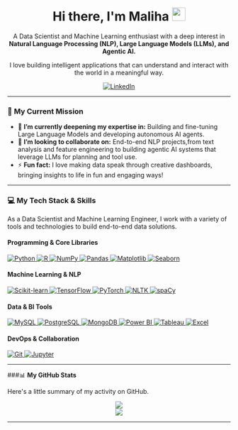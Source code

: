 <div id="header" align="center">
  <h1>
    Hi there, I'm Maliha
    <img src="https://media.giphy.com/media/hvRJCLFzcasrR4ia7z/giphy.gif" width="30px"/>
  </h1>
  <p>
    A Data Scientist and Machine Learning enthusiast with a deep interest in <strong>Natural Language Processing (NLP), Large Language Models (LLMs), and Agentic AI.</strong>
  </p>
  <p>I love building intelligent applications that can understand and interact with the world in a meaningful way.</p>
  <p>
    <a href="https://www.linkedin.com/in/malihashafique/">
      <img src="https://img.shields.io/badge/LinkedIn-0077B5?style=for-the-badge&logo=linkedin&logoColor=white" alt="LinkedIn"/>
    </a>
  </p>
</div>

---

### 🚀 **My Current Mission**

-   🌱 **I’m currently deepening my expertise in:** Building and fine-tuning Large Language Models and developing autonomous AI agents.
-   🤝 **I’m looking to collaborate on:** End-to-end NLP projects,from text analysis and feature engineering to building agentic AI systems that leverage LLMs for planning and tool use.
-   ⚡ **Fun fact:** I love making data speak through creative dashboards, bringing insights to life in fun and engaging ways!

---

### 💻 **My Tech Stack & Skills**

As a Data Scientist and Machine Learning Engineer, I work with a variety of tools and technologies to build end-to-end data solutions.

#### **Programming & Core Libraries**
<p align="left">
  <a href="https://www.python.org" target="_blank" rel="noreferrer">
    <img src="https://img.shields.io/badge/Python-3776AB?style=for-the-badge&logo=python&logoColor=white" alt="Python" />
  </a>
  <a href="https://www.r-project.org" target="_blank" rel="noreferrer">
    <img src="https://img.shields.io/badge/R-276DC3?style=for-the-badge&logo=r&logoColor=white" alt="R" />
  </a>
  <a href="https://numpy.org" target="_blank" rel="noreferrer">
    <img src="https://img.shields.io/badge/NumPy-013243?style=for-the-badge&logo=numpy&logoColor=white" alt="NumPy" />
  </a>
  <a href="https://pandas.pydata.org" target="_blank" rel="noreferrer">
    <img src="https://img.shields.io/badge/Pandas-150458?style=for-the-badge&logo=pandas&logoColor=white" alt="Pandas" />
  </a>
  <a href="https://matplotlib.org" target="_blank" rel="noreferrer">
    <img src="https://img.shields.io/badge/Matplotlib-1B2C3D?style=for-the-badge&logo=matplotlib&logoColor=white" alt="Matplotlib" />
  </a>
  <a href="https://seaborn.pydata.org" target="_blank" rel="noreferrer">
    <img src="https://img.shields.io/badge/Seaborn-8BC4D2?style=for-the-badge&logo=seaborn&logoColor=white" alt="Seaborn" />
  </a>
</p>

#### **Machine Learning & NLP**
<p align="left">
  <a href="https://scikit-learn.org" target="_blank" rel="noreferrer">
    <img src="https://img.shields.io/badge/scikit--learn-F7931E?style=for-the-badge&logo=scikit-learn&logoColor=white" alt="Scikit-learn" />
  </a>
  <a href="https://www.tensorflow.org" target="_blank" rel="noreferrer">
    <img src="https://img.shields.io/badge/TensorFlow-FF6F00?style=for-the-badge&logo=tensorflow&logoColor=white" alt="TensorFlow" />
  </a>
  <a href="https://pytorch.org" target="_blank" rel="noreferrer">
    <img src="https://img.shields.io/badge/PyTorch-EE4C2C?style=for-the-badge&logo=pytorch&logoColor=white" alt="PyTorch" />
  </a>
  <a href="https://www.nltk.org" target="_blank" rel="noreferrer">
    <img src="https://img.shields.io/badge/NLTK-3776AB?style=for-the-badge&logo=nltk&logoColor=white" alt="NLTK" />
  </a>
  <a href="https://spacy.io" target="_blank" rel="noreferrer">
    <img src="https://img.shields.io/badge/spaCy-09A3D5?style=for-the-badge&logo=spacy&logoColor=white" alt="spaCy" />
  </a>
</p>

#### **Data & BI Tools**
<p align="left">
  <a href="https://www.mysql.com" target="_blank" rel="noreferrer">
    <img src="https://img.shields.io/badge/MySQL-4479A1?style=for-the-badge&logo=mysql&logoColor=white" alt="MySQL" />
  </a>
  <a href="https://www.postgresql.org" target="_blank" rel="noreferrer">
    <img src="https://img.shields.io/badge/PostgreSQL-4169E1?style=for-the-badge&logo=postgresql&logoColor=white" alt="PostgreSQL" />
  </a>
  <a href="https://www.mongodb.com" target="_blank" rel="noreferrer">
    <img src="https://img.shields.io/badge/MongoDB-47A248?style=for-the-badge&logo=mongodb&logoColor=white" alt="MongoDB" />
  </a>
  <a href="https://powerbi.microsoft.com" target="_blank" rel="noreferrer">
    <img src="https://img.shields.io/badge/Power%20BI-F2C811?style=for-the-badge&logo=power-bi&logoColor=black" alt="Power BI" />
  </a>
  <a href="https://www.tableau.com" target="_blank" rel="noreferrer">
    <img src="https://img.shields.io/badge/Tableau-E97627?style=for-the-badge&logo=tableau&logoColor=white" alt="Tableau" />
  </a>
  <a href="https://www.microsoft.com/en-us/microsoft-365/excel" target="_blank" rel="noreferrer">
    <img src="https://img.shields.io/badge/Microsoft%20Excel-217346?style=for-the-badge&logo=microsoft-excel&logoColor=white" alt="Excel" />
  </a>
</p>

#### **DevOps & Collaboration**
<p align="left">
  <a href="https://git-scm.com" target="_blank" rel="noreferrer">
    <img src="https://img.shields.io/badge/Git-F05032?style=for-the-badge&logo=git&logoColor=white" alt="Git" />
  </a>
  <a href="https://jupyter.org" target="_blank" rel="noreferrer">
    <img src="https://img.shields.io/badge/Jupyter-F37626?style=for-the-badge&logo=jupyter&logoColor=white" alt="Jupyter" />
  </a>
</p>

---

###📊 **My GitHub Stats**

Here's a little summary of my activity on GitHub.

<div align="center">
  <img src="https://github-readme-stats.vercel.app/api?username=MaleehaShafiq&show_icons=true&theme=dracula&include_all_commits=true&count_private=true"/>
  <br/>
  <img src="https://github-readme-stats.vercel.app/api/top-langs/?username=MaleehaShafiq&layout=compact&langs_count=7&theme=dracula"/>
</div>

---
